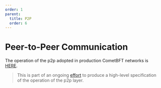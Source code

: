```yaml
---
order: 1
parent:
  title: P2P
  order: 6
---
```


# Peer-to-Peer Communication

The operation of the p2p adopted in production CometBFT networks is [HERE](./v0.34/).

> This is part of an ongoing [effort](https://github.com/cometbft/cometbft/issues/19)
> to produce a high-level specification of the operation of the p2p layer.
